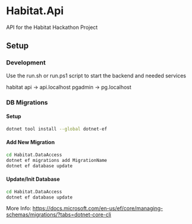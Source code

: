 # Habitat.Api

API for the Habitat Hackathon Project

## Setup

### Development 

Use the run.sh or run.ps1 script to start the backend and needed services

habitat api -> api.localhost
pgadmin -> pg.localhost

### DB Migrations

#### Setup

~~~~bash
dotnet tool install --global dotnet-ef
~~~~

#### Add New Migration

~~~~bash
cd Habitat.DataAccess
dotnet ef migrations add MigrationName
dotnet ef database update
~~~~

#### Update/Init Database

~~~~bash
cd Habitat.DataAccess
dotnet ef database update
~~~~

More Info: https://docs.microsoft.com/en-us/ef/core/managing-schemas/migrations/?tabs=dotnet-core-cli